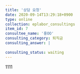 ```yaml
---
title: '상담 요청'
date: 2020-09-14T13:29:18+0900
type: online
collection: eplabor_consultings
item_id: 7
consultee_name: '홍OO'
consulting_category: 퇴직금
consulting_answer: |
    
consulting_status: waiting
---
```


1111
